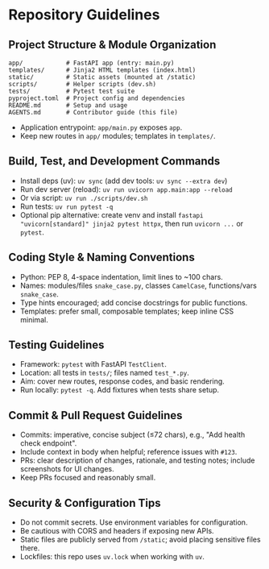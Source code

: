 # Repository Guidelines

## Project Structure & Module Organization
```
app/            # FastAPI app (entry: main.py)
templates/      # Jinja2 HTML templates (index.html)
static/         # Static assets (mounted at /static)
scripts/        # Helper scripts (dev.sh)
tests/          # Pytest test suite
pyproject.toml  # Project config and dependencies
README.md       # Setup and usage
AGENTS.md       # Contributor guide (this file)
```
- Application entrypoint: `app/main.py` exposes `app`.
- Keep new routes in `app/` modules; templates in `templates/`.

## Build, Test, and Development Commands
- Install deps (uv): `uv sync` (add dev tools: `uv sync --extra dev`)
- Run dev server (reload): `uv run uvicorn app.main:app --reload`
- Or via script: `uv run ./scripts/dev.sh`
- Run tests: `uv run pytest -q`
- Optional pip alternative: create venv and install `fastapi "uvicorn[standard]" jinja2 pytest httpx`, then run `uvicorn ...` or `pytest`.

## Coding Style & Naming Conventions
- Python: PEP 8, 4-space indentation, limit lines to ~100 chars.
- Names: modules/files `snake_case.py`, classes `CamelCase`, functions/vars `snake_case`.
- Type hints encouraged; add concise docstrings for public functions.
- Templates: prefer small, composable templates; keep inline CSS minimal.

## Testing Guidelines
- Framework: `pytest` with FastAPI `TestClient`.
- Location: all tests in `tests/`; files named `test_*.py`.
- Aim: cover new routes, response codes, and basic rendering.
- Run locally: `pytest -q`. Add fixtures when tests share setup.

## Commit & Pull Request Guidelines
- Commits: imperative, concise subject (≤72 chars), e.g., "Add health check endpoint".
- Include context in body when helpful; reference issues with `#123`.
- PRs: clear description of changes, rationale, and testing notes; include screenshots for UI changes.
- Keep PRs focused and reasonably small.

## Security & Configuration Tips
- Do not commit secrets. Use environment variables for configuration.
- Be cautious with CORS and headers if exposing new APIs.
- Static files are publicly served from `/static`; avoid placing sensitive files there.
- Lockfiles: this repo uses `uv.lock` when working with `uv`.
